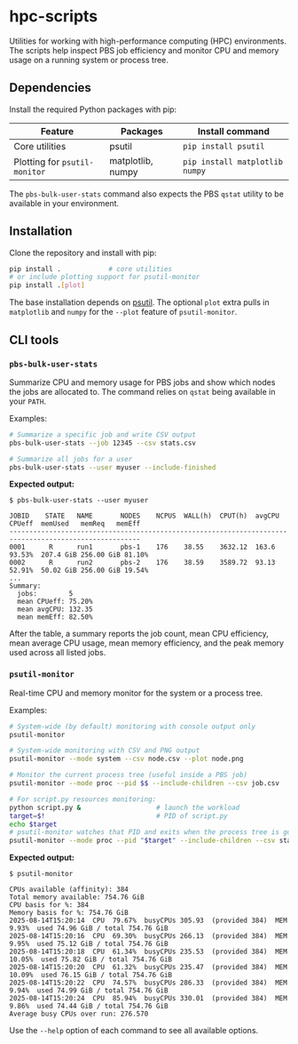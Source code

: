 # hpc-scripts

Utilities for working with high-performance computing (HPC) environments. The scripts
help inspect PBS job efficiency and monitor CPU and memory usage on a running
system or process tree.

## Dependencies

Install the required Python packages with pip:

| Feature | Packages | Install command |
| ------- | -------- | ---------------- |
| Core utilities | psutil | `pip install psutil` |
| Plotting for `psutil-monitor` | matplotlib, numpy | `pip install matplotlib numpy` |

The `pbs-bulk-user-stats` command also expects the PBS `qstat` utility to be
available in your environment.

## Installation

Clone the repository and install with pip:

```bash
pip install .            # core utilities
# or include plotting support for psutil-monitor
pip install .[plot]
```

The base installation depends on [psutil](https://pypi.org/project/psutil/).
The optional `plot` extra pulls in `matplotlib` and `numpy` for the `--plot`
feature of `psutil-monitor`.

## CLI tools

### `pbs-bulk-user-stats`

Summarize CPU and memory usage for PBS jobs and show which nodes the jobs are
allocated to. The command relies on `qstat` being available in your `PATH`.

Examples:

```bash
# Summarize a specific job and write CSV output
pbs-bulk-user-stats --job 12345 --csv stats.csv 

# Summarize all jobs for a user
pbs-bulk-user-stats --user myuser --include-finished
```

**Expected output:**
```
$ pbs-bulk-user-stats --user myuser

JOBID    STATE   NAME       NODES    NCPUS  WALL(h)  CPUT(h)  avgCPU  CPUeff  memUsed   memReq   memEff
-------------------------------------------------------------------------------------------------------
0001      R      run1		pbs-1    176    38.55    3632.12  163.6  93.53%  207.4 GiB 256.00 GiB 81.10%
0002      R      run2		pbs-2    176    38.59    3589.72  93.13  52.91%  50.02 GiB 256.00 GiB 19.54%
...
Summary:
  jobs:        5
  mean CPUeff: 75.20%
  mean avgCPU: 132.35
  mean memEff: 82.50%

```

After the table, a summary reports the job count, mean CPU efficiency,
mean average CPU usage, mean memory efficiency, and the peak memory used
across all listed jobs.

### `psutil-monitor`

Real-time CPU and memory monitor for the system or a process tree.

Examples:

```bash
# System-wide (by default) monitoring with console output only
psutil-monitor

# System-wide monitoring with CSV and PNG output
psutil-monitor --mode system --csv node.csv --plot node.png

# Monitor the current process tree (useful inside a PBS job)
psutil-monitor --mode proc --pid $$ --include-children --csv job.csv

# For script.py resources monitoring:
python script.py &                   # launch the workload
target=$!                            # PID of script.py
echo $target
# psutil-monitor watches that PID and exits when the process tree is gone
psutil-monitor --mode proc --pid "$target" --include-children --csv stat.csv --plot plot.png

```
**Expected output:**
```
$ psutil-monitor

CPUs available (affinity): 384
Total memory available: 754.76 GiB
CPU basis for %: 384
Memory basis for %: 754.76 GiB
2025-08-14T15:20:14  CPU  79.67%  busyCPUs 305.93  (provided 384)  MEM   9.93%  used 74.96 GiB / total 754.76 GiB
2025-08-14T15:20:16  CPU  69.30%  busyCPUs 266.13  (provided 384)  MEM   9.95%  used 75.12 GiB / total 754.76 GiB
2025-08-14T15:20:18  CPU  61.34%  busyCPUs 235.53  (provided 384)  MEM  10.05%  used 75.82 GiB / total 754.76 GiB
2025-08-14T15:20:20  CPU  61.32%  busyCPUs 235.47  (provided 384)  MEM  10.09%  used 76.15 GiB / total 754.76 GiB
2025-08-14T15:20:22  CPU  74.57%  busyCPUs 286.33  (provided 384)  MEM   9.94%  used 74.99 GiB / total 754.76 GiB
2025-08-14T15:20:24  CPU  85.94%  busyCPUs 330.01  (provided 384)  MEM   9.86%  used 74.44 GiB / total 754.76 GiB
Average busy CPUs over run: 276.570

```

Use the `--help` option of each command to see all available options.

